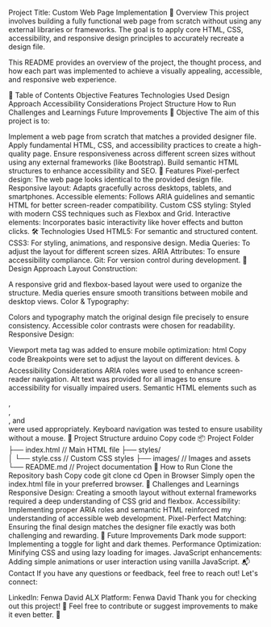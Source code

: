 Project Title: Custom Web Page Implementation
🚀 Overview
This project involves building a fully functional web page from scratch without using any external libraries or frameworks. The goal is to apply core HTML, CSS, accessibility, and responsive design principles to accurately recreate a design file.

This README provides an overview of the project, the thought process, and how each part was implemented to achieve a visually appealing, accessible, and responsive web experience.

📝 Table of Contents
Objective
Features
Technologies Used
Design Approach
Accessibility Considerations
Project Structure
How to Run
Challenges and Learnings
Future Improvements
🎯 Objective
The aim of this project is to:

Implement a web page from scratch that matches a provided designer file.
Apply fundamental HTML, CSS, and accessibility practices to create a high-quality page.
Ensure responsiveness across different screen sizes without using any external frameworks (like Bootstrap).
Build semantic HTML structures to enhance accessibility and SEO.
🌟 Features
Pixel-perfect design: The web page looks identical to the provided design file.
Responsive layout: Adapts gracefully across desktops, tablets, and smartphones.
Accessible elements: Follows ARIA guidelines and semantic HTML for better screen-reader compatibility.
Custom CSS styling: Styled with modern CSS techniques such as Flexbox and Grid.
Interactive elements: Incorporates basic interactivity like hover effects and button clicks.
🛠 Technologies Used
HTML5: For semantic and structured content.
CSS3: For styling, animations, and responsive design.
Media Queries: To adjust the layout for different screen sizes.
ARIA Attributes: To ensure accessibility compliance.
Git: For version control during development.
🎨 Design Approach
Layout Construction:

A responsive grid and flexbox-based layout were used to organize the structure.
Media queries ensure smooth transitions between mobile and desktop views.
Color & Typography:

Colors and typography match the original design file precisely to ensure consistency.
Accessible color contrasts were chosen for readability.
Responsive Design:

Viewport meta tag was added to ensure mobile optimization:
html
Copy code
<meta name="viewport" content="width=device-width, initial-scale=1.0">
Breakpoints were set to adjust the layout on different devices.
♿ Accessibility Considerations
ARIA roles were used to enhance screen-reader navigation.
Alt text was provided for all images to ensure accessibility for visually impaired users.
Semantic HTML elements such as <nav>, <section>, <article>, and <footer> were used appropriately.
Keyboard navigation was tested to ensure usability without a mouse.
📁 Project Structure
arduino
Copy code
📦 Project Folder
├── index.html          // Main HTML file
├── styles/             
│   └── style.css       // Custom CSS styles
├── images/             // Images and assets
└── README.md           // Project documentation
🚀 How to Run
Clone the Repository
bash
Copy code
git clone <repository-url>
cd <project-folder>
Open in Browser
Simply open the index.html file in your preferred browser.
🧠 Challenges and Learnings
Responsive Design: Creating a smooth layout without external frameworks required a deep understanding of CSS grid and flexbox.
Accessibility: Implementing proper ARIA roles and semantic HTML reinforced my understanding of accessible web development.
Pixel-Perfect Matching: Ensuring the final design matches the designer file exactly was both challenging and rewarding.
🔮 Future Improvements
Dark mode support: Implementing a toggle for light and dark themes.
Performance Optimization: Minifying CSS and using lazy loading for images.
JavaScript enhancements: Adding simple animations or user interaction using vanilla JavaScript.
📬 Contact
If you have any questions or feedback, feel free to reach out! Let's connect:

LinkedIn: Fenwa David
ALX Platform: Fenwa David
Thank you for checking out this project! 🎉
Feel free to contribute or suggest improvements to make it even better. 🚀






